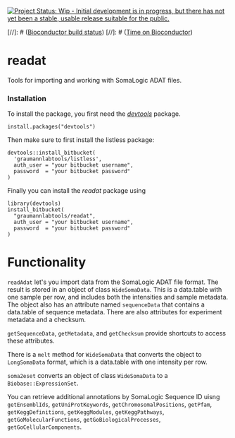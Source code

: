[![Project Status: Wip - Initial development is in progress, but there has not yet been a stable, usable release suitable for the public.](http://www.repostatus.org/badges/0.1.0/wip.svg)](http://www.repostatus.org/#wip)

[//]: # ([Bioconductor build status](http://bioconductor.org/shields/build/release/bioc/Biobase.svg))
[//]: # ([Time on Bioconductor](http://bioconductor.org/shields/years-in-bioc/BiocGenerics.svg))

# readat

Tools for importing and working with SomaLogic ADAT files.

### Installation

To install the package, you first need the 
[*devtools*](https://github.com/hadley/devtools) package.

```{r}
install.packages("devtools")
```

Then make sure to first install the listless package:
```{r}
devtools::install_bitbucket(
  'graumannlabtools/listless',
  auth_user = "your bitbucket username", 
  password  = "your bitbucket password"  
)
```

Finally you can install the *readat* package using

```{r}
library(devtools)
install_bitbucket(
  "graumannlabtools/readat",
  auth_user = "your bitbucket username", 
  password  = "your bitbucket password"  
)
```

# Functionality

`readAdat` let's you import data from the SomaLogic ADAT file format.  The
result is stored in an object of class `WideSomaData`.  This is a data.table 
with one sample per row, and includes both the intensities and sample metadata.
The object also has an attribute named `sequenceData` that contains a data.table
of sequence metadata.  There are also attributes for experiment metadata and a 
checksum.

`getSequenceData`, `getMetadata`, and `getChecksum` provide shortcuts to access 
these attributes.

There is a `melt` method for `WideSomaData` that converts the object to 
`LongSomaData` format, which is a data.table with one intensity per row.

`soma2eset` converts an object of class `WideSomaData` to a 
`Biobase::ExpressionSet`.

You can retrieve additional annotations by SomaLogic Sequence ID uisng 
`getEnsemblIds`, `getUniProtKeywords`, `getChromosomalPositions`, `getPfam`, 
`getKeggDefinitions`, `getKeggModules`, `getKeggPathways`, 
`getGoMolecularFunctions`, `getGoBiologicalProcesses`, `getGoCellularComponents`.